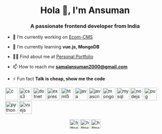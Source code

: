 <h1 align="center">Hola 👋, I'm Ansuman</h1>
<h3 align="center">A passionate frontend developer from India</h3>

- 🔭 I’m currently working on [Ecom-CMS](https://github.com/soulsam480/ecom-cms)

- 🌱 I’m currently learning **vue.js, MongoDB**

- 👨‍💻 Find about me at [Personal Portfolio](http://www.ansumanportfolio.ml/)

- 📫 How to reach me **samalansuman2000@gmail.com**

- ⚡ Fun fact **Talk is cheap, show me the code**

<p align="left"><img src="https://devicons.github.io/devicon/devicon.git/icons/c/c-original.svg" alt="c" width="40" height="40"/> <img src="https://devicons.github.io/devicon/devicon.git/icons/css3/css3-original-wordmark.svg" alt="css3" width="40" height="40"/> <img src="https://devicons.github.io/devicon/devicon.git/icons/dot-net/dot-net-original-wordmark.svg" alt="dotnet" width="40" height="40"/> <img src="https://devicons.github.io/devicon/devicon.git/icons/express/express-original-wordmark.svg" alt="express" width="40" height="40"/> <img src="https://devicons.github.io/devicon/devicon.git/icons/html5/html5-original-wordmark.svg" alt="html5" width="40" height="40"/> <img src="https://devicons.github.io/devicon/devicon.git/icons/java/java-original-wordmark.svg" alt="java" width="40" height="40"/> <img src="https://devicons.github.io/devicon/devicon.git/icons/javascript/javascript-original.svg" alt="javascript" width="40" height="40"/> <img src="https://devicons.github.io/devicon/devicon.git/icons/mongodb/mongodb-original-wordmark.svg" alt="mongodb" width="40" height="40"/> <img src="https://devicons.github.io/devicon/devicon.git/icons/mysql/mysql-original-wordmark.svg" alt="mysql" width="40" height="40"/> <img src="https://devicons.github.io/devicon/devicon.git/icons/nodejs/nodejs-original-wordmark.svg" alt="nodejs" width="40" height="40"/> <img src="https://cdn.worldvectorlogo.com/logos/pug.svg" alt="pug" width="40" height="40"/> <img src="https://devicons.github.io/devicon/devicon.git/icons/python/python-original.svg" alt="python" width="40" height="40"/> <img src="https://devicons.github.io/devicon/devicon.git/icons/vuejs/vuejs-original-wordmark.svg" alt="vuejs" width="40" height="40"/></p>

<p align="center">
<a href="https://linkedin.com/in/https://www.linkedin.com/in/ansuman-samal-7a4184189/" target="blank"><img align="center" src="https://cdn.jsdelivr.net/npm/simple-icons@3.0.1/icons/linkedin.svg" alt="https://www.linkedin.com/in/ansuman-samal-7a4184189/" height="30" width="30" /></a>
<a href="https://fb.com/https://www.facebook.com/ansuman.samal.8/" target="blank"><img align="center" src="https://cdn.jsdelivr.net/npm/simple-icons@3.0.1/icons/facebook.svg" alt="https://www.facebook.com/ansuman.samal.8/" height="30" width="30" /></a>
<a href="https://instagram.com/https://www.instagram.com/ansuman_0511/" target="blank"><img align="center" src="https://cdn.jsdelivr.net/npm/simple-icons@3.0.1/icons/instagram.svg" alt="https://www.instagram.com/ansuman_0511/" height="30" width="30" /></a>
</p>
